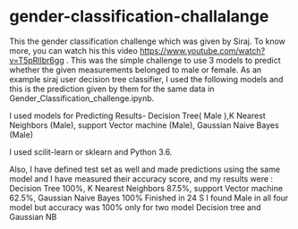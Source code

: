 # gender-classification-challalange
This the gender classification challenge which was given by Siraj. To know more, you can watch his this video https://www.youtube.com/watch?v=T5pRlIbr6gg .
This was the simple challenge to  use 3 models to predict whether the given measurements belonged to male or female. As an example siraj user decision tree classifier, I used the following models and this is the prediction given by them for the same data in Gender_Classification_challenge.ipynb.

I used models for Predicting Results- Decision Tree(	Male ),K Nearest Neighbors	(Male), support Vector machine (Male), Gaussian Naive Bayes	(Male)

I used scilit-learn or sklearn and Python 3.6.

Also, I have defined test set as well and made predictions using the same model and I have measured their accuracy score, and my results were : Decision Tree	100%, K Nearest Neighbors	87.5%, support Vector machine 62.5%, Gaussian Naive Bayes	100%
Finished in 24 S
I found Male in all four model but accuracy was 100% only for two model Decision tree and Gaussian NB
